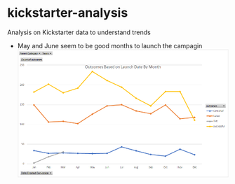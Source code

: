 # kickstarter-analysis
Analysis on Kickstarter data to understand trends
* May and June seem to be good months to launch the campagin
![Pivot_Chart_by_Launch_Date](https://github.com/hannahc1/kickstarter-analysis/blob/master/Pivot%20Chart%20by%20Launch%20Date.png)
